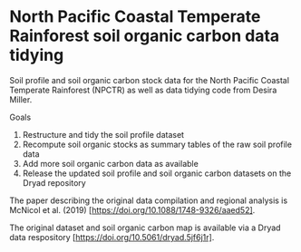 # North Pacific Coastal Temperate Rainforest soil organic carbon data tidying
Soil profile and soil organic carbon stock data for the North Pacific Coastal Temperate Rainforest (NPCTR) as well as data tidying code from Desira Miller.

Goals
1. Restructure and tidy the soil profile dataset
2. Recompute soil organic stocks as summary tables of the raw soil profile data
3. Add more soil organic carbon data as available
4. Release the updated soil profile and soil organic carbon datasets on the Dryad repository 

The paper describing the original data compilation and regional analysis is McNicol et al. (2019) [https://doi.org/10.1088/1748-9326/aaed52].

The original dataset and soil organic carbon map is available via a Dryad data respository [https://doi.org/10.5061/dryad.5jf6j1r].
